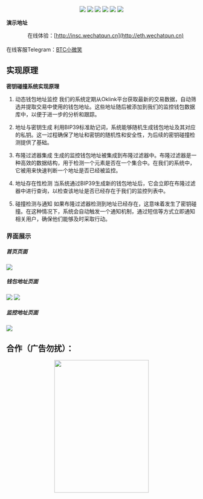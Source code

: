 <p align="center">
 	    <img src="https://img.shields.io/badge/助记词-碰撞器-brightgreen.svg">
      <img src="https://img.shields.io/badge/密钥-碰撞器-brightgreen.svg">
      <img src="https://img.shields.io/badge/助记词-破解-green.svg">
      <img src="https://img.shields.io/badge/助记词-找回-green.svg">
      <img src="https://img.shields.io/badge/BTC助记词-碰撞器-blue.svg">
      <img src="https://img.shields.io/badge/ETH助记词-碰撞器-blue.svg">
 </p>

**演示地址**

　　　　在线体验：<a href='http://eth.wechatqun.cn' target="_blank" >[http://insc.wechatqun.cn](http://eth.wechatqun.cn) </a> <br><br>
       在线客服Telegram：<a href='https://t.me/eth_xiaoweixiao' target="_blank" >BTC小微笑 </a>

## 实现原理
**密钥碰撞系统实现原理**
1. 动态钱包地址监控
我们的系统定期从Oklink平台获取最新的交易数据，自动筛选并提取交易中使用的钱包地址。这些地址随后被添加到我们的监控钱包数据库中，以便于进一步的分析和跟踪。

2. 地址与密钥生成
利用BIP39标准助记词，系统能够随机生成钱包地址及其对应的私钥。这一过程确保了地址和密钥的随机性和安全性，为后续的密钥碰撞检测提供了基础。

3. 布隆过滤器集成
生成的监控钱包地址被集成到布隆过滤器中。布隆过滤器是一种高效的数据结构，用于检测一个元素是否在一个集合中。在我们的系统中，它被用来快速判断一个地址是否已经被监控。

4. 地址存在性检测
当系统通过BIP39生成新的钱包地址后，它会立即在布隆过滤器中进行查询，以检查该地址是否已经存在于我们的监控列表中。

5. 碰撞检测与通知
如果布隆过滤器检测到地址已经存在，这意味着发生了密钥碰撞。在这种情况下，系统会自动触发一个通知机制，通过短信等方式立即通知相关用户，确保他们能够及时采取行动。

### 界面展示

##### 首页页面

<img src="https://ai.oss.mj.ink/chatgpt/eth/sy.png" />

##### 钱包地址页面

<img src="https://ai.oss.mj.ink/chatgpt/eth/qbdz.png" />
<img src="https://ai.oss.mj.ink/chatgpt/eth/qbdz2.png" />

##### 监控地址页面

<img src="https://ai.oss.mj.ink/chatgpt/eth/jkdz.png" />


## 合作（广告勿扰）：
    
 <div align=center >
    <td ><img height="350" width="250" src="https://ai.oss.mj.ink/chatgpt/insc/wx.jpg"/></td>
 </div>

